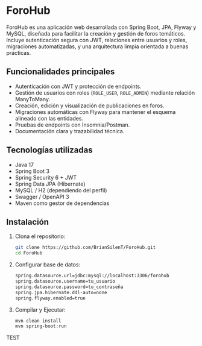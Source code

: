 # ForoHub

ForoHub es una aplicación web desarrollada con Spring Boot, JPA, Flyway y MySQL, diseñada para facilitar la creación y gestión de foros temáticos. Incluye autenticación segura con JWT, relaciones entre usuarios y roles, migraciones automatizadas, y una arquitectura limpia orientada a buenas prácticas.


## Funcionalidades principales

-  Autenticación con JWT y protección de endpoints.
-  Gestión de usuarios con roles (`ROLE_USER`, `ROLE_ADMIN`) mediante relación ManyToMany.
-  Creación, edición y visualización de publicaciones en foros.
-  Migraciones automáticas con Flyway para mantener el esquema alineado con las entidades.
-  Pruebas de endpoints con Insomnia/Postman.
-  Documentación clara y trazabilidad técnica.


## Tecnologías utilizadas

- Java 17
- Spring Boot 3
- Spring Security 6 + JWT
- Spring Data JPA (Hibernate)
- MySQL / H2 (dependiendo del perfil)
- Swagger / OpenAPI 3
- Maven como gestor de dependencias

## Instalación

1. Clona el repositorio:
   ```bash
   git clone https://github.com/BrianSilenT/ForoHub.git
   cd ForoHub

   
2. Configurar base de datos: 
   ```bash
   spring.datasource.url=jdbc:mysql://localhost:3306/forohub
   spring.datasource.username=tu_usuario
   spring.datasource.password=tu_contraseña
   spring.jpa.hibernate.ddl-auto=none
   spring.flyway.enabled=true

3. Compilar y Ejecutar:
   ```bash
   mvn clean install
   mvn spring-boot:run


TEST